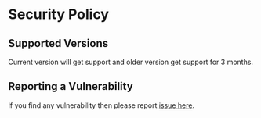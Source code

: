 # Security Policy

## Supported Versions

Current version will get support and older version get support for 3 months.

## Reporting a Vulnerability

If you find any vulnerability then please report [issue here](https://github.com/aman00323/email-verifier/issues).
